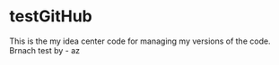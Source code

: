 # testGitHub
This is the my idea center code for managing my versions of the code.
Brnach test by - az
